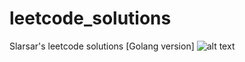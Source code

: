 # leetcode_solutions
Slarsar's leetcode solutions [Golang version]
![alt text](https://github.com/slarsar/leetcode_solutions/blob/master/LeetCode_Sharing.png)
